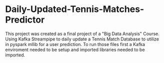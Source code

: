# Daily-Updated-Tennis-Matches-Predictor
This project was created as a final project of a "Big Data Analysis" Course. Using Kafka Streampipe to daily update a Tennis Match Database to utilize in pyspark mllib for a user prediction. 
To run those files first a Kafka enviroment needed to be setup and imported libraries needed to be imported. 
